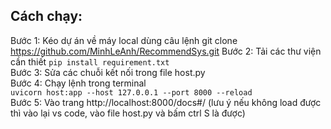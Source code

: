 ## Cách chạy:  
Bước 1: Kéo dự án về máy local dùng câu lệnh git clone https://github.com/MinhLeAnh/RecommendSys.git
Bước 2: Tải các thư viện cần thiết
`pip install requirement.txt`   
Bước 3: Sửa các chuỗi kết nối trong file host.py  
Bước 4: Chạy lệnh trong terminal  
`uvicorn host:app --host 127.0.0.1 --port 8000 --reload`  
Bước 5: Vào trang http://localhost:8000/docs#/  (lưu ý nếu không load được thì vào lại vs code, vào file host.py và bấm ctrl S là được)

